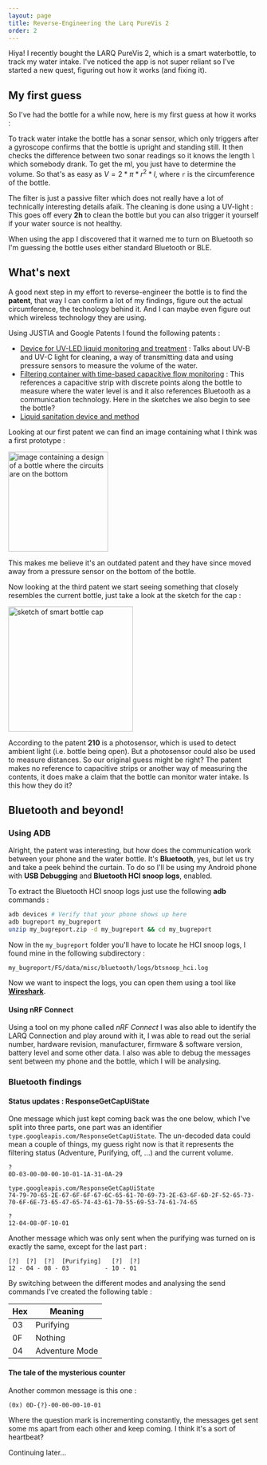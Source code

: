 ```yaml
---
layout: page
title: Reverse-Engineering the Larq PureVis 2
order: 2
---
```


Hiya! I recently bought the LARQ PureVis 2, which is a smart waterbottle, to track my water intake.
I've noticed the app is not super reliant so I've started a new quest, figuring out how it works (and fixing it).

## My first guess
So I've had the bottle for a while now, here is my first guess at how it works :

To track water intake the bottle has a sonar sensor, which only triggers after a gyroscope confirms that the bottle is upright and standing still.
It then checks the difference between two sonar readings so it knows the length `l` which somebody drank. To get the ml, you just have to determine the volume.
So that's as easy as $V = 2* \pi * r^2 * l$, where `r` is the circumference of the bottle. 

The filter is just a passive filter which does not really have a lot of technically interesting details afaik. 
The cleaning is done using a UV-light : This goes off every **2h** to clean the bottle but you can also trigger it yourself if your water source is not healthy.

When using the app I discovered that it warned me to turn on Bluetooth so I'm guessing the bottle uses either standard Bluetooth or BLE.

## What's next
A good next step in my effort to reverse-engineer the bottle is to find the **patent**, that way I can confirm a lot of my findings, figure out the actual circumference, the technology behind it.
And I can maybe even figure out which wireless technology they are using.

Using JUSTIA and Google Patents I found the following patents :
- [Device for UV-LED liquid monitoring and treatment](https://patents.google.com/patent/US10959443B2/) : Talks about UV-B and UV-C light for cleaning, a way of transmitting data and using pressure sensors to measure the volume of the water.
- [Filtering container with time-based capacitive flow monitoring](https://patents.google.com/patent/US10969262B1) : This references a capacitive strip with discrete points along the bottle to measure where the water level is and it also references Bluetooth as a communication technology. Here in the sketches we also begin to see the bottle?
- [Liquid sanitation device and method](https://patents.google.com/patent/US10906819B2)

Looking at our first patent we can find an image containing what I think was a first prototype :

<img src="https://github.com/user-attachments/assets/384116f3-b179-4cbb-b805-b8dc79a1383b" alt="image containing a design of a bottle where the circuits are on the bottom" width="200"/>

This makes me believe it's an outdated patent and they have since moved away from a pressure sensor on the bottom of the bottle.

Now looking at the third patent we start seeing something that closely resembles the current bottle, just take a look at the sketch for the cap :

<img src="https://github.com/user-attachments/assets/7f2891cb-4978-4fc1-8a1c-522b7334d28f" alt="sketch of smart bottle cap" width="250"/>

According to the patent **210** is a photosensor, which is used to detect ambient light (i.e. bottle being open). But a photosensor could also be used to measure distances. So our original guess might be right? The patent makes no reference to capacitive strips or another way of measuring the contents, it does make a claim that the bottle can monitor water intake. Is this how they do it?

## Bluetooth and beyond!
### Using ADB
Alright, the patent was interesting, but how does the communication work between your phone and the water bottle. It's **Bluetooth**, yes, but let us try and take a peek behind the curtain. To do so I'll be using my Android phone with **USB Debugging** and **Bluetooth HCI snoop logs**, enabled.

To extract the Bluetooth HCI snoop logs just use the following **adb** commands :
```bash
adb devices # Verify that your phone shows up here
adb bugreport my_bugreport
unzip my_bugreport.zip -d my_bugreport && cd my_bugreport
```
Now in the `my_bugreport` folder you'll have to locate he HCI snoop logs, I found mine in the following subdirectory : 
```
my_bugreport/FS/data/misc/bluetooth/logs/btsnoop_hci.log
```
Now we want to inspect the logs, you can open them using a tool like [**Wireshark**](https://www.wireshark.org/).  
#### Using nRF Connect
Using a tool on my phone called *nRF Connect* I was also able to identify the LARQ Connection and play around with it, I was able to read out the serial number, hardware revision, manufacturer, firmware & software version, battery level and some other data.
I also was able to debug the messages sent between my phone and the bottle, which I will be analysing.
### Bluetooth findings
#### Status updates : ResponseGetCapUiState
One message which just kept coming back was the one below, which I've split into three parts, one part was an identifier `type.googleapis.com/ResponseGetCapUiState`. The un-decoded data could mean a couple of things, my guess right now is that it represents the filtering status (Adventure, Purifying, off, ...) and the current volume.
```
?
0D-03-00-00-00-10-01-1A-31-0A-29

type.googleapis.com/ResponseGetCapUiState
74-79-70-65-2E-67-6F-6F-67-6C-65-61-70-69-73-2E-63-6F-6D-2F-52-65-73-70-6F-6E-73-65-47-65-74-43-61-70-55-69-53-74-61-74-65

?
12-04-08-0F-10-01
```
Another message which was only sent when the  purifying was turned on is exactly the same, except for the last part :
```
[?]  [?]  [?]  [Purifying]   [?]  [?]
12 - 04 - 08 - 03          - 10 - 01
```
By switching between the different modes and analysing the send commands I've created the following table : 

| Hex | Meaning         |
| --- | --------------- |
| 03  | Purifying       |
| 0F  | Nothing         |
| 04  | Adventure Mode  |
#### The tale of the mysterious counter
Another common message is this one :
```
(0x) 0D-{?}-00-00-00-10-01
```
Where the question mark is incrementing constantly, the messages get sent some ms apart from each other and keep coming. I think it's a sort of heartbeat?

Continuing later...
